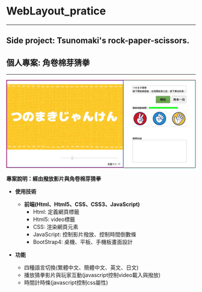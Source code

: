 # WebLayout_pratice

***
## Side project: Tsunomaki's rock-paper-scissors.
## 個人專案: 角卷棉芽猜拳
***

![image](https://github.com/JohnnyOfSnow/WebLayout_pratice/blob/master/project_tsunoSRP/image/demo.jpg)

**專案說明：經由撥放影片與角卷棉芽猜拳**

* **使用技術**
  * **前端(Html、Html5、CSS、CSS3、JavaScript)**
  	* Html: 定義網頁標籤
  	* Html5: video標籤
  	* CSS: 渲染網頁元素
  	* JavaScript: 控制影片撥放、控制時間倒數條
  	* BootStrap4: 桌機、平板、手機板畫面設計

* **功能**
  * 四種語言切換(繁體中文、簡體中文、英文、日文)
  * 播放猜拳影片與玩家互動(javascript控制video載入與撥放)
  * 時間計時條(javascript控制css屬性)
